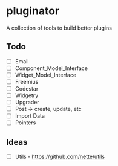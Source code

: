 # pluginator
A collection of tools to build better plugins

## Todo
- [ ] Email
- [ ] Component_Model_Interface
- [ ] Widget_Model_Interface
- [ ] Freemius
- [ ] Codestar
- [ ] Widgetry
- [ ] Upgrader
- [ ] Post -> create, update, etc
- [ ] Import Data
- [ ] Pointers

## Ideas
- [ ] Utils - https://github.com/nette/utils
